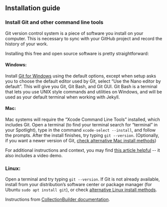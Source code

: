 ## Installation guide

### Install Git and other command line tools

Git version control system is a piece of software you install on your computer. This is necessary to sync with your GitHub project and record the history of your work.

Installing this free and open source software is pretty straightforward:

#### Windows:

Install [Git for Windows](https://git-scm.com/downloads) using the default options, except when setup asks you to choose the default editor used by Git, select “Use the Nano editor by default”. This will give you Git, Git Bash, and Git GUI. Git Bash is a terminal that lets you use UNIX style commands and utilities on Windows, and will be used as your default terminal when working with Jekyll.

#### Mac:

Mac systems will require the “Xcode Command Line Tools” installed, which includes Git. Open a terminal (to find your terminal search for “terminal” in your Spotlight), type in the command `xcode-select --install`, and follow the prompts. After the install finishes, try typing `git --version`. (Optionally, if you want a newer version of Git, [check alternative Mac install methods](https://git-scm.com/downloads/mac))

For additional instructions and context, you may find [this article helpful](https://www.junian.net/dev/xcode-command-line-tools-installation-faq/) -- it also includes a video demo.

### Linux:

Open a terminal and try typing `git --version`. If Git is not already available, install from your distribution’s software center or package manager (for Ubuntu `sudo apt install git`), or check [alternative Linux install methods](https://git-scm.com/downloads/linux).

Instructions from [CollectionBuilder documentation](https://collectionbuilder.github.io/cb-docs/docs/software/git/).
